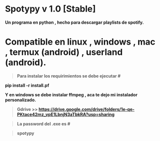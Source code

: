 # Spotypy v 1.0 [Stable]

****Un programa en python , hecho para descargar playlists de spotify.****

# Compatible en linux , windows , mac , termux (android) , userland (android).

> ****Para instalar los requirimientos se debe ejecutar #****

****pip install -r install.pf****

****Y en windows se debe instalar ffmpeg , aca te dejo mi instalador personalizado.****

> ****Gdrive >>  https://drive.google.com/drive/folders/1e-qe-PKtace42mz_vpE1LbnjN3aTbkRA?usp=sharing****

> ****La password del .exe es #****

> ****spotypy****
